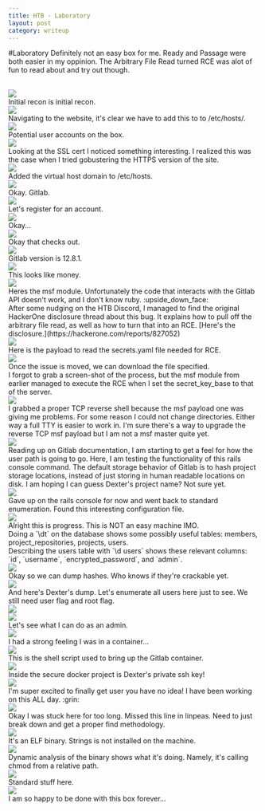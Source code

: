 ```yaml
---
title: HTB - Laboratory
layout: post
category: writeup
---
```


#Laboratory
Definitely not an easy box for me.  Ready and Passage were both easier in my oppinion.  The Arbitrary File Read turned RCE was  alot of fun to read about and try out though. 

<br/>
<img src="../assets/img/htb/easy/Laboratory/nmap.png">
<br/>
Initial recon is initial recon.

<br/>
<img src="../assets/img/htb/easy/Laboratory/etchosts.png">
<br/>
Navigating to the website, it's clear we have to add this to to /etc/hosts/.

<br/>
<img src="../assets/img/htb/easy/Laboratory/usersmaybe.png">
<br/>
Potential user accounts on the box.

<br/>
<img src="../assets/img/htb/easy/Laboratory/nmap.png">
<br/>
Looking at the SSL cert I noticed something interesting.  I realized this was the case when I tried gobustering the HTTPS version of the site.

<br/>
<img src="../assets/img/htb/easy/Laboratory/githosts.png">
<br/>
Added the virtual host domain to /etc/hosts.

<br/>
<img src="../assets/img/htb/easy/Laboratory/gitlab.png">
<br/>
Okay.  Gitlab.

<br/>
<img src="../assets/img/htb/easy/Laboratory/register.png">
<br/>
Let's register for an account.

<br/>
<img src="../assets/img/htb/easy/Laboratory/emaildomain.png">
<br/>
Okay...

<br/>
<img src="../assets/img/htb/easy/Laboratory/email.png">
<br/>
Okay that checks out.

<br/>
<img src="../assets/img/htb/easy/Laboratory/gitlabversion.png">
<br/>
Gitlab version is 12.8.1.

<br/>
<img src="../assets/img/htb/easy/Laboratory/gitlabfilereadrce.png">
<br/>
This looks like money.

<br/>
<img src="../assets/img/htb/easy/Laboratory/msf1.png">
<br/>
Heres the msf module.  Unfortunately the code that interacts with the Gitlab API doesn't work, and I don't know ruby. :upside_down_face:

<br/>
After some nudging on the HTB Discord, I managed to find the original HackerOne disclosure thread about this bug. It explains how to pull off the arbitrary file read, as well as how to turn that into an RCE.  [Here's the disclosure.](https://hackerone.com/reports/827052)

<br/>
<img src="../assets/img/htb/easy/Laboratory/AFR1.png">
<br/>
Here is the payload to read the secrets.yaml file needed for RCE.

<br/>
<img src="../assets/img/htb/easy/Laboratory/AFR2.png">
<br/>
Once the issue is moved, we can download the file specified.

<br/>
I forgot to grab a screen-shot of the process, but the msf module from earlier managed to execute the RCE when I set the secret_key_base to that of the server.

<br/>
<img src="../assets/img/htb/easy/Laboratory/rev.png">
<br/>
I grabbed a proper TCP reverse shell because the msf payload one was giving me problems.  For some reason I could not change directories.  Either way a full TTY is easier to work in.  I'm sure there's a way to upgrade the reverse TCP msf payload but I am not a msf master quite yet.

<br/>
<img src="../assets/img/htb/easy/Laboratory/rails-console.png">
<br/>
Reading up on Gitlab documentation, I am starting to get a feel for how the user path is going to go.  Here, I am testing the functionality of this rails console command.  The default storage behavior of Gitlab is to hash project storage locations, instead of just storing in human readable locations on disk.  I am hoping I can guess Dexter's project name? Not sure yet.


<br/>
<img src="../assets/img/htb/easy/Laboratory/database.png">
<br/>
Gave up on the rails console for now and went back to standard enumeration. Found this interesting configuration file.

<br/>
<img src="../assets/img/htb/easy/Laboratory/psql1.png">
<br/>
Alright this is progress.  This is NOT an easy machine IMO.

<br/>
Doing a `\dt` on the database shows some possibly useful tables: members, project_repositories, projects, users.

<br/>
Describing the users table with `\d users` shows these relevant columns: `id`, `username`, `encrypted_password`, and `admin`. 

<br/>
<img src="../assets/img/htb/easy/Laboratory/nix-dump.png">
<br/>
Okay so we can dump hashes.  Who knows if they're crackable yet.

<br/>
<img src="../assets/img/htb/easy/Laboratory/dex-dump.png">
<br/>
And here's Dexter's dump. Let's enumerate all users here just to see.  We still need user flag and root flag.

<br/>
<img src="../assets/img/htb/easy/Laboratory/admin1.png">
<br/>
<img src="../assets/img/htb/easy/Laboratory/admin2.png">
<br/>
Let's see what I can do as an admin.

<br/>
<img src="../assets/img/htb/easy/Laboratory/securedocker.png">
<br/>
I had a strong feeling I was in a container...

<br/>
<img src="../assets/img/htb/easy/Laboratory/dockerscript.png">
<br/>
This is the shell script used to bring up the Gitlab container.

<br/>
<img src="../assets/img/htb/easy/Laboratory/ssh-key.png">
<br/>
Inside the secure docker project is Dexter's private ssh key!

<br/>
<img src="../assets/img/htb/easy/Laboratory/dextershell.png">
<br/>
I'm super excited to finally get user you have no idea! I have been working on this ALL day. :grin:

<br/>
<img src="../assets/img/htb/easy/Laboratory/docker-sec.png">
<br/>
Okay I was stuck here for too long.  Missed this line in linpeas.  Need to just break down and get a proper find methodology.

<br/>
<img src="../assets/img/htb/easy/Laboratory/docker-sec2.png">
<br/>
It's an ELF binary.  Strings is not installed on the machine.

<br/>
<img src="../assets/img/htb/easy/Laboratory/ltrace.png">
<br/>
Dynamic analysis of the binary shows what it's doing.  Namely, it's calling chmod from a relative path.

<br/>
<img src="../assets/img/htb/easy/Laboratory/privesc.png">
<br/>
Standard stuff here.

<br/>
<img src="../assets/img/htb/easy/Laboratory/root.png">
<br/>
I am so happy to be done with this box forever...

